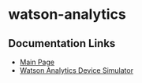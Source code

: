 # watson-analytics

## Documentation Links ##
* [Main Page](/readme.md)  
* [Watson Analytics Device Simulator](/watson-analytics/device_simulator/README.md)  
